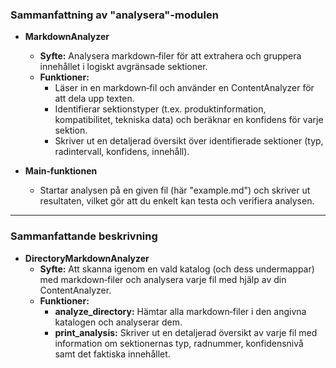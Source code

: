 
### Sammanfattning av "analysera"-modulen

- **MarkdownAnalyzer**  
  - **Syfte:** Analysera markdown‑filer för att extrahera och gruppera innehållet i logiskt avgränsade sektioner.
  - **Funktioner:**  
    - Läser in en markdown‑fil och använder en ContentAnalyzer för att dela upp texten.
    - Identifierar sektionstyper (t.ex. produktinformation, kompatibilitet, tekniska data) och beräknar en konfidens för varje sektion.
    - Skriver ut en detaljerad översikt över identifierade sektioner (typ, radintervall, konfidens, innehåll).
  
- **Main‑funktionen**  
  - Startar analysen på en given fil (här "example.md") och skriver ut resultaten, vilket gör att du enkelt kan testa och verifiera analysen.



----------------------

### Sammanfattande beskrivning

- **DirectoryMarkdownAnalyzer**  
  - **Syfte:** Att skanna igenom en vald katalog (och dess undermappar) med markdown‑filer och analysera varje fil med hjälp av din ContentAnalyzer.
  - **Funktioner:**  
    - **analyze_directory:** Hämtar alla markdown‑filer i den angivna katalogen och analyserar dem.
    - **print_analysis:** Skriver ut en detaljerad översikt av varje fil med information om sektionernas typ, radnummer, konfidensnivå samt det faktiska innehållet.
  
